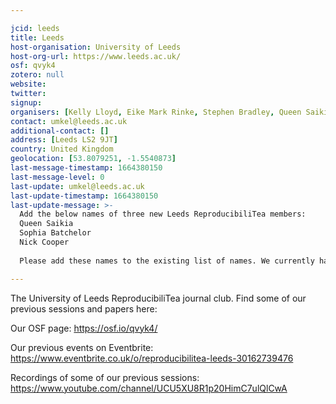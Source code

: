```yaml
---

jcid: leeds
title: Leeds
host-organisation: University of Leeds
host-org-url: https://www.leeds.ac.uk/
osf: qvyk4
zotero: null
website: 
twitter: 
signup: 
organisers: [Kelly Lloyd, Eike Mark Rinke, Stephen Bradley, Queen Saikia, Sophia Batchelor, Nick Cooper]
contact: umkel@leeds.ac.uk
additional-contact: []
address: [Leeds LS2 9JT]
country: United Kingdom
geolocation: [53.8079251, -1.5540873]
last-message-timestamp: 1664380150
last-message-level: 0
last-update: umkel@leeds.ac.uk
last-update-timestamp: 1664380150
last-update-message: >-
  Add the below names of three new Leeds ReproducibiliTea members:
  Queen Saikia 
  Sophia Batchelor
  Nick Cooper
  
  Please add these names to the existing list of names. We currently have six members. 

---
```


The University of Leeds ReproducibiliTea journal club. Find some of our previous sessions and papers here:

Our OSF page: https://osf.io/qvyk4/

Our previous events on Eventbrite: https://www.eventbrite.co.uk/o/reproducibilitea-leeds-30162739476

Recordings of some of our previous sessions: https://www.youtube.com/channel/UCU5XU8R1p20HimC7ulQlCwA
